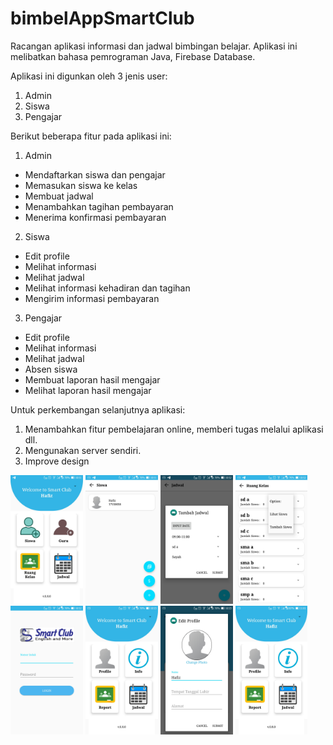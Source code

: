 # bimbelAppSmartClub
Racangan aplikasi informasi dan jadwal bimbingan belajar.
Aplikasi ini melibatkan bahasa pemrograman Java, Firebase Database.

Aplikasi ini digunkan oleh 3 jenis user:
1. Admin
2. Siswa
3. Pengajar

Berikut beberapa fitur pada aplikasi ini:
1. Admin
  - Mendaftarkan siswa dan pengajar
  - Memasukan siswa ke kelas
  - Membuat jadwal
  - Menambahkan tagihan pembayaran
  - Menerima konfirmasi pembayaran
  
2. Siswa
  - Edit profile
  - Melihat informasi
  - Melihat jadwal
  - Melihat informasi kehadiran dan tagihan
  - Mengirim informasi pembayaran

3. Pengajar
  - Edit profile
  - Melihat informasi
  - Melihat jadwal
  - Absen siswa
  - Membuat laporan hasil mengajar
  - Melihat laporan hasil mengajar

Untuk perkembangan selanjutnya aplikasi:
1. Menambahkan fitur pembelajaran online, memberi tugas melalui aplikasi dll.
2. Mengunakan server sendiri.
3. Improve design


<img src="https://github.com/hafizzafarahmad/ScreenshotApp/blob/master/Screenshot_20191227-105140.jpg" width="23%"></img> 
<img src="https://github.com/hafizzafarahmad/ScreenshotApp/blob/master/Screenshot_20191227-105151.jpg" width="23%"></img> 
<img src="https://github.com/hafizzafarahmad/ScreenshotApp/blob/master/Screenshot_20191227-105221.jpg" width="23%"></img> 
<img src="https://github.com/hafizzafarahmad/ScreenshotApp/blob/master/Screenshot_20191227-105234.jpg" width="23%"></img>
<br/>
<img src="https://github.com/hafizzafarahmad/ScreenshotApp/blob/master/Screenshot_20191227-105250.jpg" width="23%"></img> 
<img src="https://github.com/hafizzafarahmad/ScreenshotApp/blob/master/Screenshot_20191227-105313.jpg" width="23%"></img> 
<img src="https://github.com/hafizzafarahmad/ScreenshotApp/blob/master/Screenshot_20191227-105322.jpg" width="23%"></img> 
<img src="https://github.com/hafizzafarahmad/ScreenshotApp/blob/master/Screenshot_20191227-110155.jpg" width="23%"></img>


